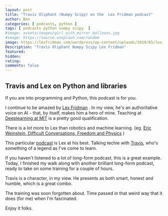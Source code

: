 ```yaml
---
layout: post
title: "Travis Oliphant (Numpy Scipy) on the  Lex Fridman podcast"
author: Ben
categories: [ podcasts, python ]
tags: [ podcasts python numpy scipy  ]
#image: assets/images/girl_with_mirror_balloons.jpg
#image: https://source.unsplash.com/random
image: https://lexfridman.com/wordpress/wp-content/uploads/2019/03/lex_fridman_deep_learning_course.jpg
Description: "Travis Oliphant Numpy Scipy Lex Fridman"
featured:
hidden:
rating:
comments: false 
---
```

## Travis and Lex on Python and libraries

If you are into programming and Python, this podcast is for you. 

I continue to be amazed by [Lex Fridman](https://lexfridman.com/) . In my view, he's an authoritative voice on AI - that, by itself, makes him a hero of mine. Teaching at [Deeplearning at MIT](https://deeplearning.mit.edu/) is a pretty good qualification.

There is a *lot* more to Lex than robotics and machine learning. (eg. [Eric Weinstein, Difficult Conversations, Freedom and Physics](https://lexfridman.com/eric-weinstein-4) )

This particular [podcast](https://lexfridman.com/travis-oliphant/) is Lex at his best. Talking techie with [Travis](https://en.wikipedia.org/wiki/Travis_Oliphant), who's something of a legend as I've come to learn.

If you haven't listened to a lot of long-form podcast, this is a great example. Today, I finished my walk along with another brilliant long-form podcast, ready to take on some training for a couple of hours. 

Travis is a character, in my view. He presents as both smart, honest and humble, which is a great combo.

The training was soon forgotten about. Time passed in that weird way that it does (for me) when I'm fascinated.

Enjoy it folks.
